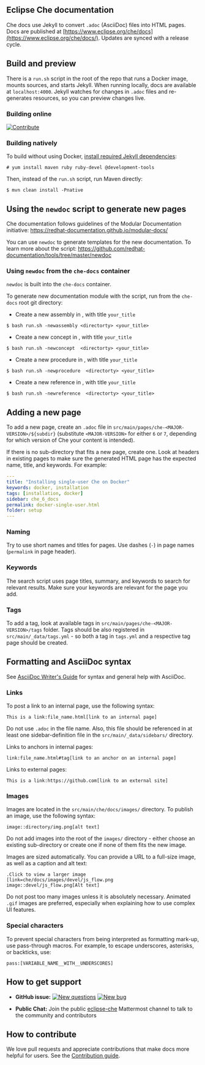 ## Eclipse Che documentation

Che docs use Jekyll to convert `.adoc` (AsciiDoc) files into HTML pages. Docs are published at [https://www.eclipse.org/che/docs](https://www.eclipse.org/che/docs/). Updates are synced with a release cycle.

## Build and preview

There is a `run.sh` script in the root of the repo that runs a Docker image, mounts sources, and starts Jekyll. When running locally, docs are available at `localhost:4000`. Jekyll watches for changes in `.adoc` files and re-generates resources, so you can preview changes live.

### Building online
[![Contribute](https://che.openshift.io/factory/resources/factory-contribute.svg)](https://che.openshift.io/f?url=https://github.com/eclipse/che-docs)

### Building natively

To build without using Docker, [install required Jekyll dependencies](https://jekyllrb.com/docs/installation/):

```
# yum install maven ruby ruby-devel @development-tools
```

Then, instead of the `run.sh` script, run Maven directly:

```
$ mvn clean install -Pnative
```

## Using the `newdoc` script to generate new pages

Che documentation follows guidelines of the Modular Documentation initiative: https://redhat-documentation.github.io/modular-docs/

You can use `newdoc` to generate templates for the new documentation.
To learn more about the script: https://github.com/redhat-documentation/tools/tree/master/newdoc

### Using `newdoc` from the `che-docs` container
`newdoc` is built into the `che-docs` container.

To generate new documentation module with the script, run from the `che-docs` root git directory:

* Create a new assembly in <directory>, with title `your_title`

```
$ bash run.sh -newassembly <directorty> <your_title>    
```

* Create a new concept in <directory>, with title `your_title`
```
$ bash run.sh -newconcept  <directorty> <your_title>       
```

* Create a new procedure in <directory>, with title `your_title`
```
$ bash run.sh -newprocedure  <directorty> <your_title>     
```

* Create a new reference in <directory>, with title `your_title`
```
$ bash run.sh -newreference  <directorty> <your_title>
```

## Adding a new page

To add a new page, create an `.adoc` file in `src/main/pages/che-<MAJOR-VERSION>/${subdir}` (substitute `<MAJOR-VERSION>` for either `6` or `7`, depending for which version of Che your content is intended).

If there is no sub-directory that fits a new page, create one. Look at headers in existing pages to make sure the generated HTML page has the expected name, title, and keywords. For example:

```yaml
---
title: "Installing single-user Che on Docker"
keywords: docker, installation
tags: [installation, docker]
sidebar: che_6_docs
permalink: docker-single-user.html
folder: setup
---
```

### Naming

Try to use short names and titles for pages. Use dashes (`-`) in page names (`permalink` in page header).

### Keywords

The search script uses page titles, summary, and keywords to search for relevant results. Make sure your keywords are relevant for the page you add.

### Tags

To add a tag, look at available tags in `src/main/pages/che-<MAJOR-VERSION>/tags` folder. Tags should be also registered in `src/main/_data/tags.yml` - so both a tag in `tags.yml` and a respective tag page should be created.

## Formatting and AsciiDoc syntax

See [AsciiDoc Writer's Guide](https://asciidoctor.org/docs/asciidoc-writers-guide/) for syntax and general help with AsciiDoc.

### Links

To post a link to an internal page, use the following syntax:

```
This is a link:file_name.html[link to an internal page]
```

Do not use `.adoc` in the file name. Also, this file should be referenced in at least one sidebar-definition file in the `src/main/_data/sidebars/` directory.

Links to anchors in internal pages:

```
link:file_name.html#tag[link to an anchor on an internal page]
```

Links to external pages:

```
This is a link:https://github.com[link to an external site]
```

### Images

Images are located in the `src/main/che/docs/images/` directory. To publish an image, use the following syntax:

```
image::directory/img.png[alt text]
```

Do not add images into the root of the `images/` directory - either choose an existing sub-directory or create one if none of them fits the new image.

Images are sized automatically. You can provide a URL to a full-size image, as well as a caption and alt text:

```
.Click to view a larger image
[link=che/docs/images/devel/js_flow.png
image::devel/js_flow.png[Alt text]
```

Do not post too many images unless it is absolutely necessary. Animated `.gif` images are preferred, especially when explaining how to use complex UI features.

### Special characters

To prevent special characters from being interpreted as formatting mark-up, use pass-through macros. For example, to escape underscores, asterisks, or backticks, use:

```
pass:[VARIABLE_NAME__WITH__UNDERSCORES]
```

## How to get support

* **GitHub issue:** [![New questions](https://img.shields.io/badge/New-question-blue.svg?style=flat-curved)](https://github.com/eclipse/che/issues/new?labels=area/doc,kind/question)
[![New bug](https://img.shields.io/badge/New-bug-red.svg?style=flat-curved)](https://github.com/eclipse/che/issues/new?labels=area/doc,kind/bug)

* **Public Chat:** Join the public [eclipse-che](https://mattermost.eclipse.org/eclipse/channels/eclipse-che) Mattermost channel to talk to the community and contributors

## How to contribute

We love pull requests and appreciate contributions that make docs more helpful for users. See the [Contribution guide](https://github.com/eclipse/che#contributing).
